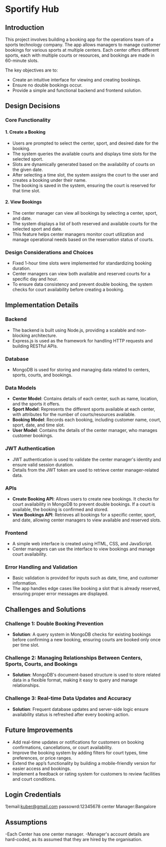 # Sportify Hub

## Introduction

This project involves building a booking app for the operations team of a sports technology company. The app allows managers to manage customer bookings for various sports at multiple centers. Each center offers different sports, each with multiple courts or resources, and bookings are made in 60-minute slots.

The key objectives are to:
- Create an intuitive interface for viewing and creating bookings.
- Ensure no double bookings occur.
- Provide a simple and functional backend and frontend solution.

## Design Decisions

### Core Functionality

#### 1. Create a Booking
- Users are prompted to select the center, sport, and desired date for the booking.
- The system queries the available courts and displays time slots for the selected sport.
- Slots are dynamically generated based on the availability of courts on the given date.
- After selecting a time slot, the system assigns the court to the user and creates a booking under their name.
- The booking is saved in the system, ensuring the court is reserved for that time slot.

#### 2. View Bookings
- The center manager can view all bookings by selecting a center, sport, and date.
- The system displays a list of both reserved and available courts for the selected sport and date.
- This feature helps center managers monitor court utilization and manage operational needs based on the reservation status of courts.

### Design Considerations and Choices
- Fixed 1-hour time slots were implemented for standardizing booking duration.
- Center managers can view both available and reserved courts for a specific day and hour.
- To ensure data consistency and prevent double booking, the system checks for court availability before creating a booking.

## Implementation Details

### Backend
- The backend is built using Node.js, providing a scalable and non-blocking architecture.
- Express.js is used as the framework for handling HTTP requests and building RESTful APIs.

### Database
- MongoDB is used for storing and managing data related to centers, sports, courts, and bookings.

### Data Models
- **Center Model**: Contains details of each center, such as name, location, and the sports it offers.
- **Sport Model**: Represents the different sports available at each center, with attributes for the number of courts/resources available.
- **Booking Model**: Records each booking, including customer name, court, sport, date, and time slot.
- **User Model**: Contains the details of the center manager, who manages customer bookings.

### JWT Authentication
- JWT authentication is used to validate the center manager's identity and ensure valid session duration.
- Details from the JWT token are used to retrieve center manager-related data.

### APIs
- **Create Booking API**: Allows users to create new bookings. It checks for court availability in MongoDB to prevent double bookings. If a court is available, the booking is confirmed and stored.
- **View Bookings API**: Retrieves all bookings for a specific center, sport, and date, allowing center managers to view available and reserved slots.

### Frontend
- A simple web interface is created using HTML, CSS, and JavaScript.
- Center managers can use the interface to view bookings and manage court availability.

### Error Handling and Validation
- Basic validation is provided for inputs such as date, time, and customer information.
- The app handles edge cases like booking a slot that is already reserved, ensuring proper error messages are displayed.

## Challenges and Solutions

### Challenge 1: Double Booking Prevention
- **Solution**: A query system in MongoDB checks for existing bookings before confirming a new booking, ensuring courts are booked only once per time slot.

### Challenge 2: Managing Relationships Between Centers, Sports, Courts, and Bookings
- **Solution**: MongoDB's document-based structure is used to store related data in a flexible format, making it easy to query and manage relationships.

### Challenge 3: Real-time Data Updates and Accuracy
- **Solution**: Frequent database updates and server-side logic ensure availability status is refreshed after every booking action.

## Future Improvements
- Add real-time updates or notifications for customers on booking confirmations, cancellations, or court availability.
- Improve the booking system by adding filters for court types, time preferences, or price ranges.
- Extend the app’s functionality by building a mobile-friendly version for easier access and bookings.
- Implement a feedback or rating system for customers to review facilities and court conditions.

## Login Credentials
1)email:kuber@gmail.com
   passowrd:12345678
   center Manager:Bangalore

## Assumptions
-Each Center has one center manager.
-Manager's account details are hard-coded, as its assumed that they are hired by the organisation.
